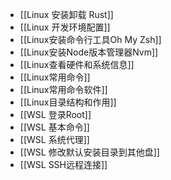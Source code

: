   - [[Linux 安装卸载 Rust]]
  - [[Linux 开发环境配置]]
  - [[Linux安装命令行工具Oh My Zsh]]
  - [[Linux安装Node版本管理器Nvm]]
  - [[Linux查看硬件和系统信息]]
  - [[Linux常用命令]]
  - [[Linux常用命令软件]]
  - [[Linux目录结构和作用]]
  - [[WSL  登录Root]]
  - [[WSL 基本命令]]
  - [[WSL 系统代理]]
  - [[WSL 修改默认安装目录到其他盘]]
  - [[WSL SSH远程连接]]
